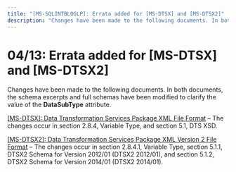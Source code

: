 ```yaml
---
title: "[MS-SQLINTBLOGLP]: Errata added for [MS-DTSX] and [MS-DTSX2]"
description: "Changes have been made to the following documents. In both documents, the schema excerpts and full schemas have been modified to clarify the"
---
```


# 04/13: Errata added for [MS-DTSX] and [MS-DTSX2]

<p> </p>
<p>Changes have been made to the following documents. In both
documents, the schema excerpts and full schemas have been modified to clarify
the value of the <b>DataSubType</b> attribute.</p>

<p><span><a href="https://sqlprotocoldoc.blob.core.windows.net/productionsqlarchives/MS-DTSX/%5bMS-DTSX%5d-errata.pdf">[MS-DTSX]:
Data Transformation Services Package XML File Format</a></span> – The changes
occur in section 2.8.4, Variable Type, and section 5.1, DTS XSD.</p>

<p><span><a href="https://sqlprotocoldoc.blob.core.windows.net/productionsqlarchives/MS-DTSX2/%5bMS-DTSX2%5d-errata.pdf">[MS-DTSX2]:
Data Transformation Services Package XML Version 2 File Format</a></span> – The
changes occur in section 2.8.4.1, Variable Type, section 5.1.1, DTSX2 Schema
for Version 2012/01 (DTSX2 2012/01), and section 5.1.2, DTSX2 Schema for
Version 2014/01 (DTSX2 2014/01).</p>


                